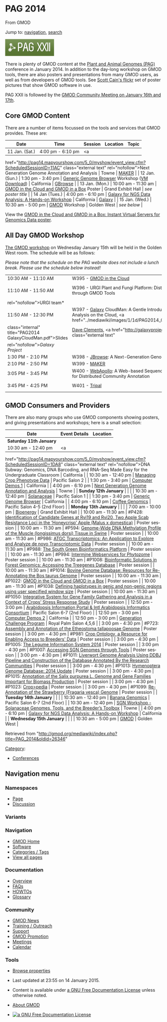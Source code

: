 <div id="mw-page-base" class="noprint">

</div>

<div id="mw-head-base" class="noprint">

</div>

<div id="content" class="mw-body" role="main">

<span id="top"></span>

<div id="mw-js-message" style="display:none;">

</div>



# <span dir="auto">PAG 2014</span>

<div id="bodyContent">

<div id="siteSub">

From GMOD

</div>

<div id="contentSub">

</div>

<div id="jump-to-nav" class="mw-jump">

Jump to: [navigation](#mw-navigation), [search](#p-search)

</div>

<div id="mw-content-text" class="mw-content-ltr" lang="en" dir="ltr">

<div class="floatright">

<a href="http://www.intlpag.org/2014/" rel="nofollow"
title="Plant and Animal Genomes conference, aka PAG XXII"><img
src="../mediawiki/images/9/98/Pagxxii.png" width="157" height="54"
alt="Plant and Animal Genomes conference, aka PAG XXII" /></a>

</div>

There is plenty of GMOD content at the
<a href="http://www.intlpag.org/2014/" class="external text"
rel="nofollow">Plant and Animal Genomes (PAG)</a> conference in January
2014. In addition to the day-long workshop on GMOD tools, there are also
posters and presentations from many GMOD users, as well as from
developers of GMOD tools. See
<a href="http://flic.kr/s/aHsjQCSTME" class="external text"
rel="nofollow">Scott Cain's flickr</a> set of poster pictures that show
GMOD software in use.

PAG XXII is followed by the [GMOD Community Meeting on January 16th and
17th](Jan_2014_GMOD_Meeting "Jan 2014 GMOD Meeting").

## <span id="Core_GMOD_Content" class="mw-headline">Core GMOD Content</span>

There are a number of items focussed on the tools and services that GMOD
provides. These are:

| Date | Time | Session | Location | Topic |
|----|----|----|----|----|
| 11 Jan. (Sat.) | 4:00 pm - 6:10 pm | <a
href="http://pag14.mapyourshow.com/5_0/myshow/event_view.cfm?ScheduledSessionID=11AC"
class="external text" rel="nofollow">Next Generation Genome Annotation
and Analysis</a> | Towne | [MAKER](MAKER.1 "MAKER") |
| 12 Jan. (Sun.) | 1:30 pm - 3:40 pm | <a
href="http://pag14.mapyourshow.com/5_0/myshow/event_view.cfm?ScheduledSessionID=1CAE"
class="external text" rel="nofollow">Generic Genome Browser</a> Workshop (<a
href="https://s3.amazonaws.com/gbrowse-tutorials/GBrowse_tutorial_2014.ova"
class="external text" rel="nofollow">VM Download</a>) | California | [GBrowse](GBrowse.1 "GBrowse") |
| 13 Jan. (Mon.) | 10:00 am - 11:30 am | <a
href="http://pag14.mapyourshow.com/5_0/myshow/event_view.cfm?ScheduledSessionID=1AAECB"
class="external text" rel="nofollow">GMOD in the Cloud and GMOD in a
Box</a> Poster | Grand Exhibit Hall | *see poster title* |
| 14 Jan (Tues.) | 4:00 pm - 6:10 pm | <a
href="http://pag14.mapyourshow.com/5_0/myshow/event_view.cfm?ScheduledSessionID=18AEC6"
class="external text" rel="nofollow">Galaxy for NGS Data Analysis: A
Hands-on Workshop</a> | California | [Galaxy](Galaxy.1 "Galaxy") |
| 15 Jan. (Wed.) | 10:30 am - 5:00 pm | <a
href="http://pag14.mapyourshow.com/5_0/myshow/event_view.cfm?ScheduledSessionID=1FAC"
class="external text" rel="nofollow">GMOD</a> Workshop | Golden West | *see below* |

View the
<a href="../mediawiki/images/f/fb/Gitc-giab-poster.pdf" class="internal"
title="Gitc-giab-poster.pdf">GMOD in the Cloud and GMOD in a Box:
Instant Virtual Servers for Genomics Data poster</a>.

## <span id="All_Day_GMOD_Workshop" class="mw-headline">All Day GMOD Workshop</span>

<a
href="http://pag14.mapyourshow.com/5_0/myshow/event_view.cfm?ScheduledSessionID=1FAC"
class="external text" rel="nofollow">The GMOD workshop</a> on Wednesday
January 15th will be held in the Golden West room. The schedule will be
as follows:

*Please note that the schedule on the PAG website does not include a
lunch break. Please use the schedule below instead!*

|  |  |  |
|----|----|----|
| 10:30 AM - 11:10 AM | W395 - [GMOD in the Cloud](Cloud.1 "Cloud") | *Scott Cain, GMOD Coordinator* |
| 11:10 AM - 11:50 AM | W396 - URGI Plant and Fungi Platform: Distributed Resources through GMOD Tools | *<a href="http://urgi.versailles.inra.fr/" class="external text"
rel="nofollow">URGI</a> team* |
| 11:50 AM - 12:30 PM | W397 - [Galaxy](Galaxy.1 "Galaxy") CloudMan: A Gentle Introduction to Data Analysis on the Cloud, <a href="../mediawiki/images/1/1d/PAG2014_GalaxyCloudMan.pdf"
class="internal" title="PAG2014 GalaxyCloudMan.pdf">Slides</a> | [Dave Clements](User:Clements "User:Clements"), <a href="http://galaxyproject.org" class="external text"
rel="nofollow"><em>Galaxy Project</em></a> |
| 1:30 PM - 2:10 PM | W398 - [JBrowse](JBrowse.1 "JBrowse"): A Next-Generation Genome Browser | Robert Buels, *JBrowse developer* |
| 2:10 PM - 2:50 PM | W399 - [MAKER](MAKER.1 "MAKER") | Carson Holt, *MAKER developer* |
| 3:05 PM - 3:45 PM | W400 - [WebApollo](WebApollo.1 "WebApollo"): A Web-based Sequence Annotation Editor for Distributed Community Annotation | Robert Buels, *JBrowse developer*, Ed Lee *WebApollo developer* |
| 3:45 PM - 4:25 PM | W401 - [Tripal](Tripal.1 "Tripal") | Lacey-Anne Sanderson, Stephen P. Ficklin, *Tripal developers* |

## <span id="GMOD_Consumers_and_Providers" class="mw-headline">GMOD Consumers and Providers</span>

There are also many groups who use GMOD components showing posters, and
giving presentations and workshops; here is a small selection:

| Date | Event Details | Location |
|----|----|----|
| **Saturday 11th January** |  |  |
| 10:30 am - 12:40 pm | <a
href="http://pag14.mapyourshow.com/5_0/myshow/event_view.cfm?ScheduledSessionID=1DA8"
class="external text" rel="nofollow">DNA Subway: Genomics, DNA
Barcoding, and RNA-Seq Made Easy for the Undergraduate Classroom</a> | California |
| 10:30 am - 12:40 pm | <a
href="http://pag14.mapyourshow.com/5_0/myshow/event_view.cfm?ScheduledSessionID=11AB"
class="external text" rel="nofollow">Managing Crop Phenotype Data</a> | Pacific Salon 2 |
| 1:30 pm - 3:40 pm | <a
href="http://pag14.mapyourshow.com/5_0/myshow/event_view.cfm?ScheduledSessionID=1B"
class="external text" rel="nofollow">Computer Demos 1</a> | California |
| 4:00 pm - 6:10 pm | <a
href="http://pag14.mapyourshow.com/5_0/myshow/event_view.cfm?ScheduledSessionID=11AC"
class="external text" rel="nofollow">Next Generation Genome Annotation
and Analysis</a> | Towne |
| **Sunday 12th January** |  |  |
| 10:30 am - 12:40 pm | <a
href="http://pag14.mapyourshow.com/5_0/myshow/event_view.cfm?ScheduledSessionID=18A8C8"
class="external text" rel="nofollow">Solanaceae</a> | Pacific Salon 1 |
| 1:30 pm - 3:40 pm | <a
href="http://pag14.mapyourshow.com/5_0/myshow/event_view.cfm?ScheduledSessionID=1CAE"
class="external text" rel="nofollow">Generic Genome Browser</a> | California |
| 4:00 pm - 6:10 pm | <a
href="http://pag14.mapyourshow.com/5_0/myshow/event_view.cfm?ScheduledSessionID=1AAB"
class="external text" rel="nofollow">Coffee Genomics</a> | Pacific Salon 4-5 (2nd Floor) |
| **Monday 13th January** |  |  |
| 7:00 am - 10:00 pm | <a
href="http://pag14.mapyourshow.com/5_0/myshow/event_view.cfm?ScheduledSessionID=1BA8CC"
class="external text" rel="nofollow">Bioenergy</a> | Grand Exhibit Hall |
| 10:00 am - 11:30 am | \#P428: <a
href="http://pag14.mapyourshow.com/5_0/myshow/event_view.cfm?ScheduledSessionID=1EACC7"
class="external text" rel="nofollow">Identification of Candidate Genes
at Rvi19 and Rvi20, Two Apple Scab Resistance Loci in the ‘Honeycrisp’
Apple (Malus x domestica)</a> | Poster session |
| 10:00 am - 11:30 am | \#P594: <a
href="http://pag14.mapyourshow.com/5_0/myshow/event_view.cfm?ScheduledSessionID=10ABCB"
class="external text" rel="nofollow">Genome-Wide DNA Methylation Profile
of the Muscle (longissimus dorsi) Tissue in Swine</a> | Poster session |
| 10:00 am - 11:30 am | \#P986: <a
href="http://pag14.mapyourshow.com/5_0/myshow/event_view.cfm?ScheduledSessionID=18AACEC2"
class="external text" rel="nofollow">ATGC Transcriptomics: An
Application to Explore and Analyze de novo Transcriptomic Data</a> | Poster session |
| 10:00 am - 11:30 am | \#P988: <a
href="http://pag14.mapyourshow.com/5_0/myshow/event_view.cfm?ScheduledSessionID=18AACECC"
class="external text" rel="nofollow">The South Green Bioinformatics
Platform</a> | Poster session |
| 10:00 am - 11:30 am | \#P994: <a
href="http://pag14.mapyourshow.com/5_0/myshow/event_view.cfm?ScheduledSessionID=18AACDC0"
class="external text" rel="nofollow">Intermine Webservices for
Phytozome</a> | Poster session |
| 10:00 am - 11:30 am | \#P1008: <a
href="http://pag14.mapyourshow.com/5_0/myshow/event_view.cfm?ScheduledSessionID=1AACC7"
class="external text" rel="nofollow">Bioinformatic Solutions in Forest
Genomics: Accessing the Treegenes Database</a> | Poster session |
| 10:00 am - 11:30 am | \#P1014: <a
href="http://pag14.mapyourshow.com/5_0/myshow/event_view.cfm?ScheduledSessionID=1AAFCA"
class="external text" rel="nofollow">Bovine Genome Database: Resources
for Re-Annotating the Bos taurus Genome</a> | Poster session |
| 10:00 am - 11:30 am | \#P1022: <a
href="http://pag14.mapyourshow.com/5_0/myshow/event_view.cfm?ScheduledSessionID=1AAECB"
class="external text" rel="nofollow">GMOD in the Cloud and GMOD in a
Box</a> | Poster session |
| 10:00 am - 11:30 am | \#P1038: <a
href="http://pag14.mapyourshow.com/5_0/myshow/event_view.cfm?ScheduledSessionID=1AA0CE"
class="external text" rel="nofollow">Defining haplotypes in genic and
non-genic regions using user specified window size</a> | Poster session |
| 10:00 am - 11:30 am | \#P1050: <a
href="http://pag14.mapyourshow.com/5_0/myshow/event_view.cfm?ScheduledSessionID=1DA9CA"
class="external text" rel="nofollow">Integrative System for Gene Family
Gathering and Analysis in a Context of Crops’ Stress Response Study</a> | Poster session |
| 12:50 pm - 3:00 pm | <a
href="http://pag14.mapyourshow.com/5_0/myshow/event_view.cfm?ScheduledSessionID=1EAC"
class="external text" rel="nofollow">Arabidopsis Information Portal
&amp; Intl Arabidopsis Informatics Consortium</a> | Pacific Salon 6-7 (2nd Floor) |
| 12:50 pm - 3:00 pm | <a
href="http://pag14.mapyourshow.com/5_0/myshow/event_view.cfm?ScheduledSessionID=1A"
class="external text" rel="nofollow">Computer Demos 2</a> | California |
| 12:50 pm - 3:00 pm | <a
href="http://pag14.mapyourshow.com/5_0/myshow/event_view.cfm?ScheduledSessionID=1CAF"
class="external text" rel="nofollow">Generation Challenge Program</a> | Royal Palm Salon 4,5,6 |
| 3:00 pm - 4:30 pm | \#P723: <a
href="http://pag14.mapyourshow.com/5_0/myshow/event_view.cfm?ScheduledSessionID=18A9CAC7"
class="external text" rel="nofollow">Assembly and Annotation of the
Etheostoma tallapoosae Genome</a> | Poster session |
| 3:00 pm - 4:30 pm | \#P981: <a
href="http://pag14.mapyourshow.com/5_0/myshow/event_view.cfm?ScheduledSessionID=18AACEC5"
class="external text" rel="nofollow">Crop Ontology, a Resource for
Enabling Access to Breeders' Data</a> | Poster session |
| 3:00 pm - 4:30 pm | \#P1005: <a
href="http://pag14.mapyourshow.com/5_0/myshow/event_view.cfm?ScheduledSessionID=1AACCA"
class="external text" rel="nofollow">The Legume Information System
2014</a> | Poster session |
| 3:00 pm - 4:30 pm | \#P1007: <a
href="http://pag14.mapyourshow.com/5_0/myshow/event_view.cfm?ScheduledSessionID=1AACC8"
class="external text" rel="nofollow">Accessing SGN Genomes through
Tools</a> | Poster session |
| 3:00 pm - 4:30 pm | \#P1011: <a
href="http://pag14.mapyourshow.com/5_0/myshow/event_view.cfm?ScheduledSessionID=1AAFCD"
class="external text" rel="nofollow">Liverwort Genome Analysis Using
DDBJ Pipeline and Construction of the Database Annotated By the Research
Communities</a> | Poster session |
| 3:00 pm - 4:30 pm | \#P1013: <a
href="http://pag14.mapyourshow.com/5_0/myshow/event_view.cfm?ScheduledSessionID=1AAFCB"
class="external text" rel="nofollow">Hymenoptera Genome Database: 2014
Update</a> | Poster session |
| 3:00 pm - 4:30 pm | \#P1015: <a
href="http://pag14.mapyourshow.com/5_0/myshow/event_view.cfm?ScheduledSessionID=1BAFCA"
class="external text" rel="nofollow">Annotation of the Salix purpurea L.
Genome and Gene Families Important for Biomass Production</a> | Poster session |
| 3:00 pm - 4:30 pm | \#P1023: <a
href="http://pag14.mapyourshow.com/5_0/myshow/event_view.cfm?ScheduledSessionID=1AAECA"
class="external text" rel="nofollow">Crop&gt;pedia</a> | Poster session |
| 3:00 pm - 4:30 pm | \#P1099: <a
href="http://pag14.mapyourshow.com/5_0/myshow/event_view.cfm?ScheduledSessionID=18AACBC7"
class="external text" rel="nofollow">Re-Annotation of the Strawberry
(Fragaria vesca) Genome</a> | Poster session |
| **Tuesday 14th January** |  |  |
| 10:30 am - 12:40 pm | <a
href="http://pag14.mapyourshow.com/5_0/myshow/event_view.cfm?ScheduledSessionID=18AC"
class="external text" rel="nofollow">Banana Genomics</a> | Pacific Salon 6-7 (2nd Floor) |
| 10:30 am - 12:40 pm | <a
href="http://pag14.mapyourshow.com/5_0/myshow/event_view.cfm?ScheduledSessionID=18A8CA"
class="external text" rel="nofollow">SGN Workshop - Solanaceae Genomes,
Tools, and the Breeder’s Toolbox</a> | Towne |
| 4:00 pm - 6:10 pm | <a
href="http://pag14.mapyourshow.com/5_0/myshow/event_view.cfm?ScheduledSessionID=18AEC6"
class="external text" rel="nofollow">Galaxy for NGS Data Analysis: A
Hands-on Workshop</a> | California |
| **Wednesday 15th January** |  |  |
| 10:30 am - 5:00 pm | <a
href="http://pag14.mapyourshow.com/5_0/myshow/event_view.cfm?ScheduledSessionID=1FAC"
class="external text" rel="nofollow">GMOD</a> | Golden West |

</div>

<div class="printfooter">

Retrieved from
"<http://gmod.org/mediawiki/index.php?title=PAG_2014&oldid=26346>"

</div>

<div id="catlinks" class="catlinks">

<div id="mw-normal-catlinks" class="mw-normal-catlinks">

[Category](Special:Categories "Special:Categories"):

- [Conferences](Category:Conferences "Category:Conferences")

</div>

</div>

<div class="visualClear">

</div>

</div>

</div>

<div id="mw-navigation">

## Navigation menu

<div id="mw-head">



<div id="left-navigation">

<div id="p-namespaces" class="vectorTabs" role="navigation"
aria-labelledby="p-namespaces-label">

### Namespaces

- <span id="ca-nstab-main"><a href="PAG_2014" accesskey="c"
  title="View the content page [c]">Page</a></span>
- <span id="ca-talk"><a
  href="http://gmod.org/mediawiki/index.php?title=Talk:PAG_2014&amp;action=edit&amp;redlink=1"
  accesskey="t"
  title="Discussion about the content page [t]">Discussion</a></span>

</div>

<div id="p-variants" class="vectorMenu emptyPortlet" role="navigation"
aria-labelledby="p-variants-label">

### 

### Variants[](#)

<div class="menu">

</div>

</div>

</div>

<div id="right-navigation">





</div>



</div>

</div>

</div>

<div id="mw-panel">

<div id="p-logo" role="banner">

<a href="Main_Page"
style="background-image: url(../images/GMOD-cogs.png);"
title="Visit the main page"></a>

</div>

<div id="p-Navigation" class="portal" role="navigation"
aria-labelledby="p-Navigation-label">

### Navigation

<div class="body">

- <span id="n-GMOD-Home">[GMOD Home](Main_Page)</span>
- <span id="n-Software">[Software](GMOD_Components)</span>
- <span id="n-Categories-.2F-Tags">[Categories /
  Tags](Categories)</span>
- <span id="n-View-all-pages">[View all pages](Special:AllPages)</span>

</div>

</div>

<div id="p-Documentation" class="portal" role="navigation"
aria-labelledby="p-Documentation-label">

### Documentation

<div class="body">

- <span id="n-Overview">[Overview](Overview)</span>
- <span id="n-FAQs">[FAQs](Category:FAQ)</span>
- <span id="n-HOWTOs">[HOWTOs](Category:HOWTO)</span>
- <span id="n-Glossary">[Glossary](Glossary)</span>

</div>

</div>

<div id="p-Community" class="portal" role="navigation"
aria-labelledby="p-Community-label">

### Community

<div class="body">

- <span id="n-GMOD-News">[GMOD News](GMOD_News)</span>
- <span id="n-Training-.2F-Outreach">[Training /
  Outreach](Training_and_Outreach)</span>
- <span id="n-Support">[Support](Support)</span>
- <span id="n-GMOD-Promotion">[GMOD Promotion](GMOD_Promotion)</span>
- <span id="n-Meetings">[Meetings](Meetings)</span>
- <span id="n-Calendar">[Calendar](Calendar)</span>

</div>

</div>

<div id="p-tb" class="portal" role="navigation"
aria-labelledby="p-tb-label">

### Tools

<div class="body">


- <span id="t-smwbrowselink"><a href="Special:Browse/PAG_2014" rel="smw-browse">Browse properties</a></span>


</div>

</div>

</div>

</div>

<div id="footer" role="contentinfo">

- <span id="footer-info-lastmod">Last updated at 23:55 on 14 January
  2015.</span>
<!-- - <span id="footer-info-viewcount">45,338 page views.</span> -->
- <span id="footer-info-copyright">Content is available under
  <a href="http://www.gnu.org/licenses/fdl-1.3.html" class="external"
  rel="nofollow">a GNU Free Documentation License</a> unless otherwise
  noted.</span>

<!-- -->

- <span id="footer-places-about">[About
  GMOD](GMOD:About "GMOD:About")</span>

<!-- -->

- <span id="footer-copyrightico">[<img src="http://www.gnu.org/graphics/gfdl-logo-small.png" width="88"
  height="31" alt="a GNU Free Documentation License" />](http://www.gnu.org/licenses/fdl-1.3.html)</span>




</div>
